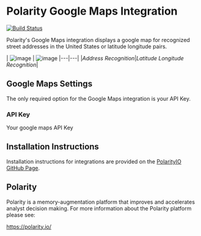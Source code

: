 # Polarity Google Maps Integration 

[![Build Status](https://travis-ci.org/polarityio/google-maps.svg?branch=master)](https://travis-ci.org/polarityio/google-maps)

Polarity's Google Maps integration displays a google map for recognized street addresses in the United States or latitude longitude pairs.

| ![image](https://user-images.githubusercontent.com/306319/40696616-87608682-6394-11e8-8057-37103d695bb4.png) |
![image](https://user-images.githubusercontent.com/306319/40697040-7e78cd98-6396-11e8-9124-1203190c042b.png)
|---|---|
|*Address Recognition*|*Latitude Longitude Recognition*|

## Google Maps Settings

The only required option for the Google Maps integration is your API Key.

### API Key

Your google maps API Key

## Installation Instructions

Installation instructions for integrations are provided on the [PolarityIO GitHub Page](https://polarityio.github.io/).

## Polarity

Polarity is a memory-augmentation platform that improves and accelerates analyst decision making.  For more information about the Polarity platform please see: 

https://polarity.io/
